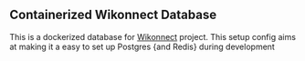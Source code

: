 ## Containerized Wikonnect Database 
This is a dockerized database for [Wikonnect](https://github.com/tunapanda/wikonnect) project. 
This setup config aims at making it a easy to set up Postgres {and Redis} during development
